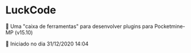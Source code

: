 # LuckCode
:hammer: Uma "caixa de ferramentas" para desenvolver plugins para Pocketmine-MP (v15.10)

:calendar: Iniciado no dia 31/12/2020 14:04
